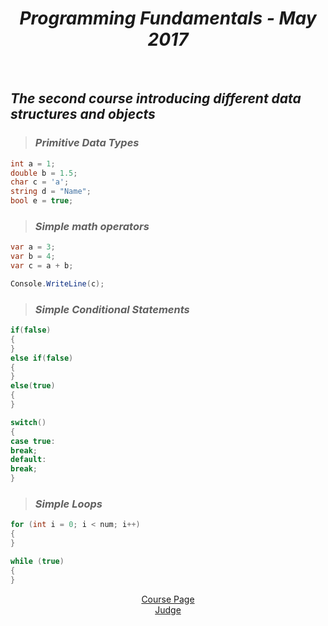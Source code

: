 <h1 align="center"><em>Programming Fundamentals - May 2017</em></h1>
 
<br />

 ## *The second course introducing different data structures and objects*
>  ### *Primitive Data Types*
 ```C#
 int a = 1;
 double b = 1.5;
 char c = 'a';
 string d = "Name";
 bool e = true;
 
 ```
> ### *Simple math operators*
 ```C#
 var a = 3;
 var b = 4;
 var c = a + b;
 
 Console.WriteLine(c);
 ```
> ### *Simple Conditional Statements*
 ```C#
 if(false)
 {
 }
 else if(false)
 {
 }
 else(true)
 {
 }
 
 switch()
 {
 case true:
 break;
 default:
 break;
 }
 ```
> ### *Simple Loops*
 ```C#
 for (int i = 0; i < num; i++) 
 {
 }
 
 while (true)
 {
 }
 ```
<p align="center">
<a href="https://softuni.bg/trainings/1619/programming-fundamentals-may-2017">Course Page</a> <br />
<a href="https://judge.softuni.bg/Contests#!/List/ByCategory/32/Progr-Fundamentals-Exercises">Judge</a>
<p>
